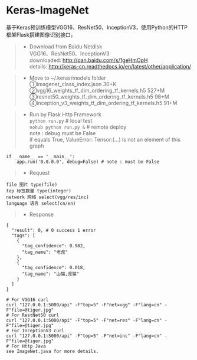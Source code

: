 # Keras-ImageNet
基于Keras预训练模型VGG16、ResNet50、InceptionV3，使用Python的HTTP框架Flask搭建图像识别接口。

> * Download from Baidu Netdisk  
VGG16、ResNet50、InceptionV3  
downloaded: http://pan.baidu.com/s/1geHmOpH  
details: http://keras-cn.readthedocs.io/en/latest/other/application/  

> * Move to ~/.keras/models folder  
①imagenet_class_index.json 30+K  
②vgg16_weights_tf_dim_ordering_tf_kernels.h5  527+M  
③resnet50_weights_tf_dim_ordering_tf_kernels.h5  98+M  
④inception_v3_weights_tf_dim_ordering_tf_kernels.h5 91+M  

> * Run by Flask Http Framework  
`python run.py` # local test  
`nohub python run.py &` # remote deploy  
note :
debug must be False  
if equals True, ValueError: Tensor:(…) is not an element of this graph  
```
if __name__ == '__main__':
    app.run('0.0.0.0', debug=False) # note : must be False
```

> * Request
```
file 图片 type(file)
top 标签数量 type(integer)
network 网络 select(vgg/res/inc)
language 语言 select(cn/en)
```

> * Response  
```
{
  "result": 0, # 0 success 1 error
  "tags": [
    {
      "tag_confidence": 0.982,
      "tag_name": "老虎"
    },
    {
      "tag_confidence": 0.018,
      "tag_name": "山猫,虎猫"
    }
  ]
}
```

```
# For VGG16 curl
curl "127.0.0.1:5000/api" -F"top=5" -F"net=vgg" -F"lang=cn" -F"file=@tiger.jpg"
# For RestNet50 curl
curl "127.0.0.1:5000/api" -F"top=5" -F"net=res" -F"lang=cn" -F"file=@tiger.jpg"
# For InceptionV3 curl
curl "127.0.0.1:5000/api" -F"top=5" -F"net=inc" -F"lang=cn" -F"file=@tiger.jpg"
# For Http Java  
see ImageNet.java for more details.
```
